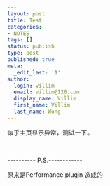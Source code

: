 ```yaml
---
layout: post
title: Test
categories:
- NOTES
tags: []
status: publish
type: post
published: true
meta:
  _edit_last: '1'
author:
  login: villim
  email: villim@126.com
  display_name: Villim
  first_name: Villim
  last_name: Wong
---
```

<p>似乎主页显示异常，测试一下。</p>
<p>&nbsp;</p>
<p>---------- P.S.------------</p>
<p>原来是Performance plugin 造成的</p>
